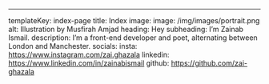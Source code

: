 ---
templateKey: index-page
title: Index
image:
  image: /img/images/portrait.png
  alt: Illustration by Musfirah Amjad 
heading: Hey
subheading: I’m Zainab Ismail.
description: I’m a front-end developer and poet, alternating between London and Manchester.
socials:
  insta: https://www.instagram.com/zai.ghazala
  linkedin: https://www.linkedin.com/in/zainabismail
  github: https://github.com/zai-ghazala
